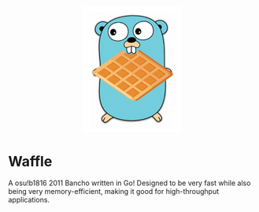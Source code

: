 <p align="center">
  <img width="200px" src="icon.png">
</p>

# Waffle
A osu!b1816 2011 Bancho written in Go! Designed to be very fast while also being very memory-efficient, making it good for high-throughput applications.
